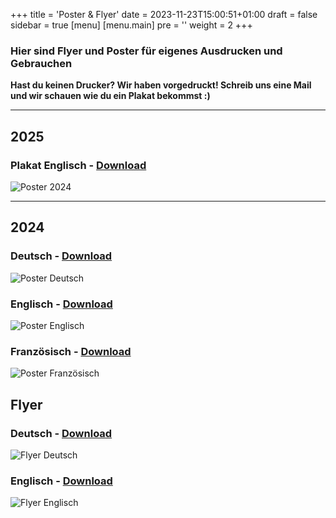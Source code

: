 +++
title = 'Poster & Flyer'
date = 2023-11-23T15:00:51+01:00
draft = false
sidebar = true
[menu] 
    [menu.main]
        pre = '<i class="fa-solid fa-code"></i>'
        weight = 2
+++

### Hier sind Flyer und Poster für eigenes Ausdrucken und Gebrauchen

**Hast du keinen Drucker? Wir haben vorgedruckt! Schreib uns eine Mail und wir schauen wie du ein Plakat bekommst :)**

---

## 2025
### Plakat Englisch - [Download](/files/strike_wef_plakat.pdf)
![Poster 2024](/img/strike_wef_plakat.jpg)


---

## 2024
### Deutsch - [Download](/files/Poster_DE.pdf)
![Poster Deutsch](/img/Poster_DE.jpg)
### Englisch - [Download](/files/Poster_EN.pdf)
![Poster Englisch](/img/Poster_EN.jpg)
### Französisch - [Download](/files/Poster_FR.pdf)
![Poster Französisch](/img/Poster_FR.jpg)

## Flyer

### Deutsch - [Download](/files/Flyer_DE.pdf)
![Flyer Deutsch](/img/Flyer_DE.jpg)
### Englisch - [Download](/files/Flyer_EN.pdf)
![Flyer Englisch](/img/Flyer_EN.jpg)
